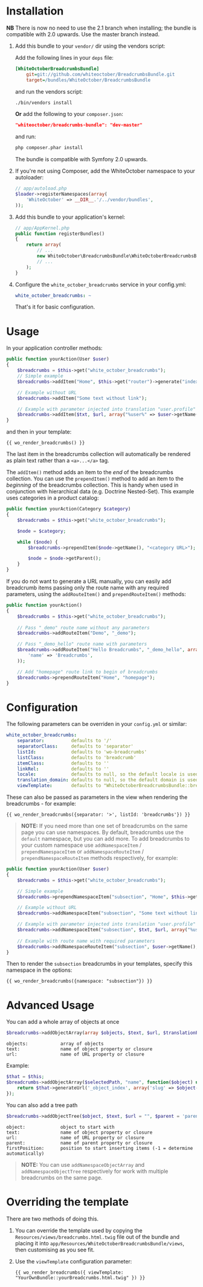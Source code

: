 Installation
============

**NB** There is now no need to use the 2.1 branch when installing; the bundle
is compatible with 2.0 upwards.  Use the master branch instead.

1. Add this bundle to your `vendor/` dir using the vendors script:

    Add the following lines in your ``deps`` file:
    
    ``` ini
    [WhiteOctoberBreadcrumbsBundle]
        git=git://github.com/whiteoctober/BreadcrumbsBundle.git
        target=/bundles/WhiteOctober/BreadcrumbsBundle
    ```
    
    and run the vendors script:
    
    ``` bash
    ./bin/vendors install
    ```
    
    **Or** add the following to your `composer.json`:
    
    ``` json
    "whiteoctober/breadcrumbs-bundle": "dev-master"
    ```
    
    and run:
    
    ``` bash
    php composer.phar install
    ```
    
    The bundle is compatible with Symfony 2.0 upwards.

2. If you're not using Composer, add the WhiteOctober namespace to your autoloader:

    ``` php
    // app/autoload.php
    $loader->registerNamespaces(array(
        'WhiteOctober' => __DIR__.'/../vendor/bundles',
    ));
    ```

3. Add this bundle to your application's kernel:

    ``` php
    // app/AppKernel.php
    public function registerBundles()
    {
        return array(
            // ...
            new WhiteOctober\BreadcrumbsBundle\WhiteOctoberBreadcrumbsBundle(),
            // ...
        );
    }
    ```

4. Configure the `white_october_breadcrumbs` service in your config.yml:

    ``` yaml
    white_october_breadcrumbs: ~
    ```
    
    That's  it for basic configuration.

Usage
=====

In your application controller methods:

``` php
public function yourAction(User $user)
{
    $breadcrumbs = $this->get("white_october_breadcrumbs");
    // Simple example
    $breadcrumbs->addItem("Home", $this->get("router")->generate("index"));

    // Example without URL
    $breadcrumbs->addItem("Some text without link");

    // Example with parameter injected into translation "user.profile"
    $breadcrumbs->addItem($txt, $url, array("%user%" => $user->getName()));
}
```

and then in your template:

``` jinja
{{ wo_render_breadcrumbs() }}
```

The last item in the breadcrumbs collection will automatically be rendered
as plain text rather than a `<a>...</a>` tag.

The `addItem()` method adds an item to the *end* of the breadcrumbs collection.
You can use the `prependItem()` method to add an item to the *beginning* of
the breadcrumbs collection.  This is handy when used in conjunction with
hierarchical data (e.g. Doctrine Nested-Set).  This example uses categories in
a product catalog:

``` php
public function yourAction(Category $category)
{
    $breadcrumbs = $this->get("white_october_breadcrumbs");

    $node = $category;

    while ($node) {
        $breadcrumbs->prependItem($node->getName(), "<category URL>");

        $node = $node->getParent();
    }
}
```

If you do not want to generate a URL manually, you can easily add breadcrumb items
passing only the route name with any required parameters, using the `addRouteItem()`
and `prependRouteItem()` methods:

``` php
public function yourAction()
{
    $breadcrumbs = $this->get("white_october_breadcrumbs");
    
    // Pass "_demo" route name without any parameters
    $breadcrumbs->addRouteItem("Demo", "_demo");

    // Pass "_demo_hello" route name with parameters
    $breadcrumbs->addRouteItem("Hello Breadcrumbs", "_demo_hello", array(
        'name' => 'Breadcrumbs',
    ));

    // Add "homepage" route link to begin of breadcrumbs
    $breadcrumbs->prependRouteItem("Home", "homepage");
}
```

Configuration
=============

The following parameters can be overriden in your `config.yml` or similar:

``` yaml
white_october_breadcrumbs:
    separator:          defaults to '/'
    separatorClass:     defaults to 'separator'
    listId:             defaults to 'wo-breadcrumbs'
    listClass:          defaults to 'breadcrumb'
    itemClass:          defaults to ''
    linkRel:            defaults to ''
    locale:             defaults to null, so the default locale is used
    translation_domain: defaults to null, so the default domain is used
    viewTemplate:       defaults to "WhiteOctoberBreadcrumbsBundle::breadcrumbs.html.twig"
```

These can also be passed as parameters in the view when rendering the
breadcrumbs - for example:

``` jinja
{{ wo_render_breadcrumbs({separator: '>', listId: 'breadcrumbs'}) }}
```

> **NOTE:** If you need more than one set of breadcrumbs on the same page you can use namespaces.
By default, breadcrumbs use the `default` namespace, but you can add more.
To add breadcrumbs to your custom namespace use `addNamespaceItem` / `prependNamespaceItem`
or `addNamespaceRouteItem` / `prependNamespaceRouteItem` methods respectively, for example:

``` php
public function yourAction(User $user)
{
    $breadcrumbs = $this->get("white_october_breadcrumbs");

    // Simple example
    $breadcrumbs->prependNamespaceItem("subsection", "Home", $this->get("router")->generate("index"));

    // Example without URL
    $breadcrumbs->addNamespaceItem("subsection", "Some text without link");

    // Example with parameter injected into translation "user.profile"
    $breadcrumbs->addNamespaceItem("subsection", $txt, $url, array("%user%" => $user->getName()));
    
    // Example with route name with required parameters
    $breadcrumbs->addNamespaceRouteItem("subsection", $user->getName(), "user_show", ["id" => $user->getId()]);
}
```

Then to render the `subsection` breadcrumbs in your templates, specify this namespace in the options:

``` jinja
{{ wo_render_breadcrumbs({namespace: "subsection"}) }}
```

Advanced Usage
==============

You can add a whole array of objects at once

``` php
$breadcrumbs->addObjectArray(array $objects, $text, $url, $translationParameters);
```

```
objects:            array of objects
text:               name of object property or closure
url:                name of URL property or closure
```

Example:

``` php
$that = $this;
$breadcrumbs->addObjectArray($selectedPath, "name", function($object) use ($that) {
    return $that->generateUrl('_object_index', array('slug' => $object->getSlug()));
});
```

You can also add a tree path

``` php
$breadcrumbs->addObjectTree($object, $text, $url = "", $parent = 'parent', array $translationParameters = array(), $firstPosition = -1)
```

```
object:             object to start with
text:               name of object property or closure
url:                name of URL property or closure
parent:             name of parent property or closure
firstPosition:      position to start inserting items (-1 = determine automatically)
```

> **NOTE:** You can use `addNamespaceObjectArray` and `addNamespaceObjectTree` respectively
for work with multiple breadcrumbs on the same page.

Overriding the template
=======================

There are two methods of doing this.

1. You can override the template used by copying the
    `Resources/views/breadcrumbs.html.twig` file out of the bundle and placing it
    into `app/Resources/WhiteOctoberBreadcrumbsBundle/views`, then customising
    as you see fit.

2. Use the `viewTemplate` configuration parameter:
    
    ``` jinja
    {{ wo_render_breadcrumbs({ viewTemplate: "YourOwnBundle::yourBreadcrumbs.html.twig" }) }}
    ```
